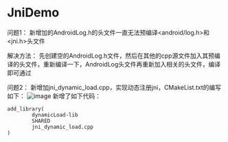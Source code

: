 # JniDemo
问题1：
新增加的AndroidLog.h的头文件一直无法预编译<android/log.h>和<jni.h>头文件

解决方法：
先创建空的AndroidLog.h文件，然后在其他的cpp源文件加入其预编译的头文件，重新编译一下，AndroidLog头文件再重新加入相关的头文件，编译即可通过

问题2：
新增加jni_dynamic_load.cpp，实现动态注册jni，CMakeList.txt的编写如下：
![image](https://user-images.githubusercontent.com/8243494/147808634-6dc02c34-a8b1-46dc-97dc-3267d267f3c4.png)
新增了如下代码：
```
add_library(
        dynamicLoad-lib
        SHARED
        jni_dynamic_load.cpp
)
```
